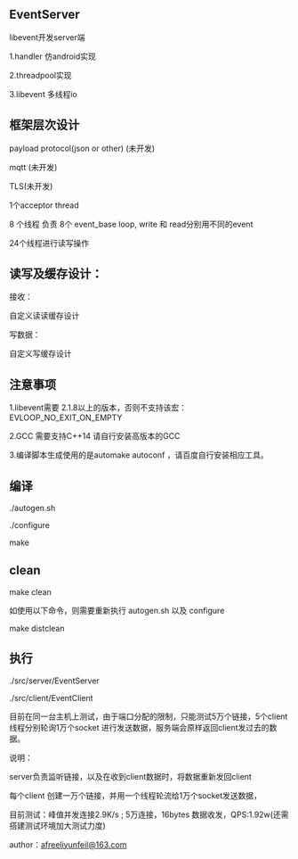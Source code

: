 ## EventServer
libevent开发server端

1.handler 仿android实现

2.threadpool实现

3.libevent 多线程io

## 框架层次设计
payload protocol(json or other) (未开发)

mqtt (未开发)

TLS(未开发)

1个acceptor thread

8 个线程 负责 8个 event_base loop, write 和 read分别用不同的event

24个线程进行读写操作


## 读写及缓存设计：
接收：

自定义读读缓存设计

写数据：

自定义写缓存设计

## 注意事项
1.libevent需要 2.1.8以上的版本，否则不支持该宏：EVLOOP_NO_EXIT_ON_EMPTY

2.GCC 需要支持C++14 请自行安装高版本的GCC

3.编译脚本生成使用的是automake autoconf ，请百度自行安装相应工具。
  
## 编译
./autogen.sh

./configure

make

## clean
make clean

如使用以下命令，则需要重新执行 autogen.sh 以及 configure

make distclean

## 执行
./src/server/EventServer

./src/client/EventClient

目前在同一台主机上测试，由于端口分配的限制，只能测试5万个链接，5个client线程分别轮询1万个socket 进行发送数据，服务端会原样返回client发过去的数据。

说明：

server负责监听链接，以及在收到client数据时，将数据重新发回client

每个client 创建一万个链接，并用一个线程轮流给1万个socket发送数据，

目前测试：峰值并发连接2.9K/s ; 5万连接，16bytes 数据收发，QPS:1.92w(还需搭建测试环境加大测试力度)

author：afreeliyunfeil@163.com
